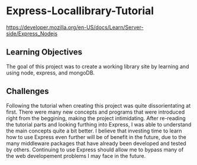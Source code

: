 # Express-Locallibrary-Tutorial
https://developer.mozilla.org/en-US/docs/Learn/Server-side/Express_Nodejs

## Learning Objectives</br>
The goal of this project was to create a working library site by learning and using node, express, and mongoDB.</br>

## Challenges</br>
Following the tutorial when creating this project was quite dissorientating at first. There were many new concepts and programs that were introduced right from the beggining, making the project intimidating. After re-reading the tutorial parts and looking furthing into Express, I was able to understand the main concepts quite a bit better. I believe that investing time to learn how to use Express even further will be of benefit in the future, due to the many middleware packages that have already been developed and tested by others. Continuing to use Express should allow me to bypass many of the web developement problems I may face in the future.
